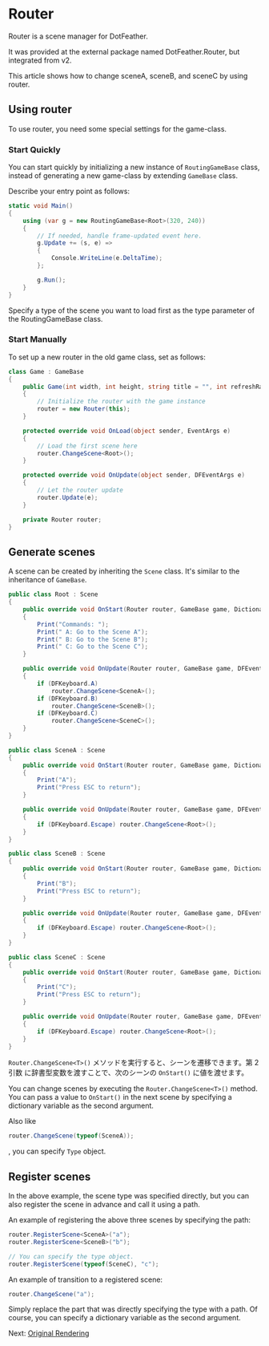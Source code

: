 # Router

Router is a scene manager for DotFeather.

It was provided at the external package named DotFeather.Router, but integrated
from v2.

This article shows how to change sceneA, sceneB, and sceneC by using router.

## Using router

To use router, you need some special settings for the game-class.

### Start Quickly

You can start quickly by initializing a new instance of `RoutingGameBase` class,
instead of generating a new game-class by extending `GameBase` class.

Describe your entry point as follows:

```cs
static void Main()
{
	using (var g = new RoutingGameBase<Root>(320, 240))
	{
		// If needed, handle frame-updated event here.
		g.Update += (s, e) =>
		{
			Console.WriteLine(e.DeltaTime);
		};

		g.Run();
	}
}
```

Specify a type of the scene you want to load first as the type parameter of the
RoutingGameBase class.

### Start Manually

To set up a new router in the old game class, set as follows:

```cs
class Game : GameBase
{
	public Game(int width, int height, string title = "", int refreshRate = 60) : base(width, height, title, refreshRate)
	{
		// Initialize the router with the game instance
		router = new Router(this);
	}

	protected override void OnLoad(object sender, EventArgs e)
	{
		// Load the first scene here
		router.ChangeScene<Root>();
	}

	protected override void OnUpdate(object sender, DFEventArgs e)
	{
		// Let the router update
		router.Update(e);
	}

	private Router router;
}
```

## Generate scenes

A scene can be created by inheriting the `Scene` class. It's similar to the
inheritance of `GameBase`.

```cs
public class Root : Scene
{
	public override void OnStart(Router router, GameBase game, Dictionary<string, object> args)
	{
		Print("Commands: ");
		Print(" A: Go to the Scene A");
		Print(" B: Go to the Scene B");
		Print(" C: Go to the Scene C");
	}

	public override void OnUpdate(Router router, GameBase game, DFEventArgs e)
	{
		if (DFKeyboard.A)
			router.ChangeScene<SceneA>();
		if (DFKeyboard.B)
			router.ChangeScene<SceneB>();
		if (DFKeyboard.C)
			router.ChangeScene<SceneC>();
	}
}
```

```cs
public class SceneA : Scene
{
	public override void OnStart(Router router, GameBase game, Dictionary<string, object> args)
	{
		Print("A");
		Print("Press ESC to return");
	}

	public override void OnUpdate(Router router, GameBase game, DFEventArgs e)
	{
		if (DFKeyboard.Escape) router.ChangeScene<Root>();
	}
}
```

```cs
public class SceneB : Scene
{
	public override void OnStart(Router router, GameBase game, Dictionary<string, object> args)
	{
		Print("B");
		Print("Press ESC to return");
	}

	public override void OnUpdate(Router router, GameBase game, DFEventArgs e)
	{
		if (DFKeyboard.Escape) router.ChangeScene<Root>();
	}
}
```

```cs
public class SceneC : Scene
{
	public override void OnStart(Router router, GameBase game, Dictionary<string, object> args)
	{
		Print("C");
		Print("Press ESC to return");
	}

	public override void OnUpdate(Router router, GameBase game, DFEventArgs e)
	{
		if (DFKeyboard.Escape) router.ChangeScene<Root>();
	}
}
```

`Router.ChangeScene<T>()` メソッドを実行すると、シーンを遷移できます。第 2 引数
に辞書型変数を渡すことで、次のシーンの `OnStart()` に値を渡せます。

You can change scenes by executing the `Router.ChangeScene<T>()` method. You can
pass a value to `OnStart()` in the next scene by specifying a dictionary
variable as the second argument.

Also like

```cs
router.ChangeScene(typeof(SceneA));
```

, you can specify `Type` object.

## Register scenes

In the above example, the scene type was specified directly, but you can also
register the scene in advance and call it using a path.

An example of registering the above three scenes by specifying the path:

```cs
router.RegisterScene<SceneA>("a");
router.RegisterScene<SceneB>("b");

// You can specify the type object.
router.RegisterScene(typeof(SceneC), "c");
```

An example of transition to a registered scene:

```cs
router.ChangeScene("a");
```

Simply replace the part that was directly specifying the type with a path. Of
course, you can specify a dictionary variable as the second argument.

Next: [Original Rendering](plugin/render.md)
